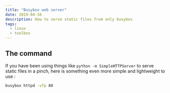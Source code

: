 ```yaml
---
title: "Busybox web server"
date: 2019-04-16
description: How to serve static files from only busybox
tags:
  - linux
  - toolbox
---
```


## The command

If you have been using things like `python -m SimpleHTTPServer` to serve static files in a pinch, here is something even more simple and lightweight to use :

```sh
busybox httpd -vfp 80
```
